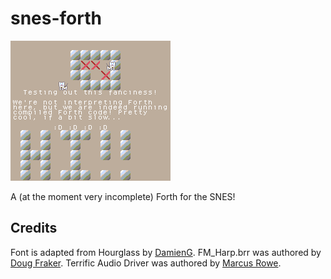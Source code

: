# snes-forth

![A screenshot of snes-forth, showing text output.](screenshot.png)

A (at the moment very incomplete) Forth for the SNES!

## Credits

Font is adapted from Hourglass by [DamienG](https://damieng.com/zx-origins).
FM\_Harp.brr was authored by [Doug Fraker](https://github.com/nesdoug/SNES_13).
Terrific Audio Driver was authored by
[Marcus Rowe](https://github.com/undisbeliever/terrific-audio-driver).
